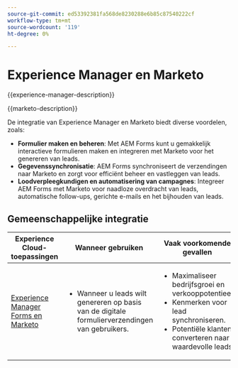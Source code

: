 ```yaml
---
source-git-commit: ed53392381fa568de8230288e6b85c87540222cf
workflow-type: tm+mt
source-wordcount: '119'
ht-degree: 0%

---
```



# Experience Manager en Marketo

{{experience-manager-description}}

{{marketo-description}}

De integratie van Experience Manager en Marketo biedt diverse voordelen, zoals:

+ **Formulier maken en beheren**: Met AEM Forms kunt u gemakkelijk interactieve formulieren maken en integreren met Marketo voor het genereren van leads.
+ **Gegevenssynchronisatie**: AEM Forms synchroniseert de verzendingen naar Marketo en zorgt voor efficiënt beheer en vastleggen van leads.
+ **Loodverpleegkundigen en automatisering van campagnes**: Integreer AEM Forms met Marketo voor naadloze overdracht van leads, automatische follow-ups, gerichte e-mails en het bijhouden van leads.

## Gemeenschappelijke integratie

<table>
    <thead>
        <tr>
            <th>Experience Cloud-toepassingen</th>
            <th>Wanneer gebruiken</th>
            <th>Vaak voorkomende gevallen</th>
        </tr>
    </thead>
    <tbody>
        <tr>
            <td><a href="https://experienceleague.adobe.com/docs/experience-manager-learn/forms/aem-forms-with-marketo/part1.html" target="_blank" rel="noreferrer">Experience Manager Forms en Marketo</a></td>
            <td>
                <ul>
                    <li>Wanneer u leads wilt genereren op basis van de digitale formulierverzendingen van gebruikers.</li>
                </ul>
            </td>
            <td>
                <ul>
                  <li>Maximaliseer bedrijfsgroei en verkooppotentieel.</li>
                  <li>Kenmerken voor lead synchroniseren.</li>
                  <li>Potentiële klanten converteren naar waardevolle leads</li>                  
                </ul>
            </td>
        </tr>        
    </tbody>          
</table>
